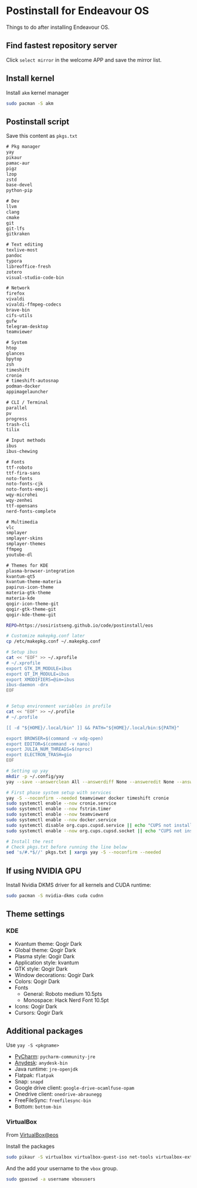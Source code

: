 # Postinstall for Endeavour OS


Things to do after installing Endeavour OS.

<!--more-->

## Find fastest repository server

Click `select mirror` in the welcome APP and save the mirror list.

## Install kernel

Install `akm` kernel manager

```bash
sudo pacman -S akm
```

## Postinstall script

Save this content as `pkgs.txt`

```txt
# Pkg manager
yay
pikaur
pamac-aur
pigz
lzop
zstd
base-devel
python-pip

# Dev
llvm
clang
cmake
git
git-lfs
gitkraken

# Text editing
texlive-most
pandoc
typora
libreoffice-fresh
zotero
visual-studio-code-bin

# Network
firefox
vivaldi
vivaldi-ffmpeg-codecs
brave-bin
cifs-utils
gufw
telegram-desktop
teamviewer

# System
htop
glances
bpytop
zsh
timeshift
cronie
# timeshift-autosnap
podman-docker
appimagelauncher

# CLI / Terminal
parallel
pv
progress
trash-cli
tilix

# Input methods
ibus
ibus-chewing

# Fonts
ttf-roboto
ttf-fira-sans
noto-fonts
noto-fonts-cjk
noto-fonts-emoji
wqy-microhei
wqy-zenhei
ttf-opensans
nerd-fonts-complete

# Multimedia
vlc
smplayer
smplayer-skins
smplayer-themes
ffmpeg
youtube-dl

# Themes for KDE
plasma-browser-integration
kvantum-qt5
kvantum-theme-materia
papirus-icon-theme
materia-gtk-theme
materia-kde
qogir-icon-theme-git
qogir-gtk-theme-git
qogir-kde-theme-git
```

```bash
REPO=https://sosiristseng.github.io/code/postinstall/eos

# Customize makepkg.conf later
cp /etc/makepkg.conf ~/.makepkg.conf

# Setup ibus
cat << "EOF" >> ~/.xprofile
# ~/.xprofile
export GTK_IM_MODULE=ibus
export QT_IM_MODULE=ibus
export XMODIFIERS=@im=ibus
ibus-daemon -drx
EOF


# Setup environment variables in profile
cat << "EOF" >> ~/.profile
# ~/.profile

[[ -d "${HOME}/.local/bin" ]] && PATH="${HOME}/.local/bin:${PATH}"

export BROWSER=$(command -v xdg-open)
export EDITOR=$(command -v nano)
export JULIA_NUM_THREADS=$(nproc)
export ELECTRON_TRASH=gio
EOF

# Setting up yay
mkdir -p ~/.config/yay
yay --save --answerclean All --answerdiff None --answeredit None --answerupgrade None --cleanafter --batchinstall --sudoloop

# First phase system setup with services
yay -S --noconfirm --needed teamviewer docker timeshift cronie
sudo systemctl enable --now cronie.service
sudo systemctl enable --now fstrim.timer
sudo systemctl enable --now teamviewerd
sudo systemctl enable --now docker.service
sudo systemctl disable org.cups.cupsd.service || echo "CUPS not installed!"
sudo systemctl enable --now org.cups.cupsd.socket || echo "CUPS not installed!"

# Install the rest
# Check pkgs.txt before running the line below
sed 's/#.*$//' pkgs.txt | xargs yay -S --noconfirm --needed
```

## If using NVIDIA GPU

Install Nvidia DKMS driver for all kernels and CUDA runtime:

```bash
sudo pacman -S nvidia-dkms cuda cudnn
```

## Theme settings

### KDE

- Kvantum theme: Qogir Dark
- Global theme: Qogir Dark
- Plasma style: Qogir Dark
- Application style: kvantum
- GTK style: Qogir Dark
- Window decorations: Qogir Dark
- Colors: Qogir Dark
- Fonts
  - General: Roboto medium 10.5pts
  - Monospace: Hack Nerd Font 10.5pt
- Icons: Qogir Dark
- Cursors: Qogir Dark

## Additional packages

Use `yay -S <pkgname>`

- [PyCharm](https://www.jetbrains.com/pycharm/): `pycharm-community-jre`
- [Anydesk](https://anydesk.com/en/downloads/linux): `anydesk-bin`
- Java runtime: `jre-openjdk`
- Flatpak: `flatpak`
- Snap: `snapd`
- Google drive client: `google-drive-ocamlfuse-opam`
- Onedrive client: `onedrive-abraunegg`
- FreeFileSync: `freefilesync-bin`
- Bottom: `bottom-bin`

### VirtualBox

From [VirtualBox@eos](https://endeavouros.com/docs/applications/how-to-install-virtualbox/)

Install the packages
```bash
sudo pikaur -S virtualbox virtualbox-guest-iso net-tools virtualbox-ext-oracle
```

And the add your username to the `vbox` group.
```bash
sudo gpasswd -a username vboxusers
```

